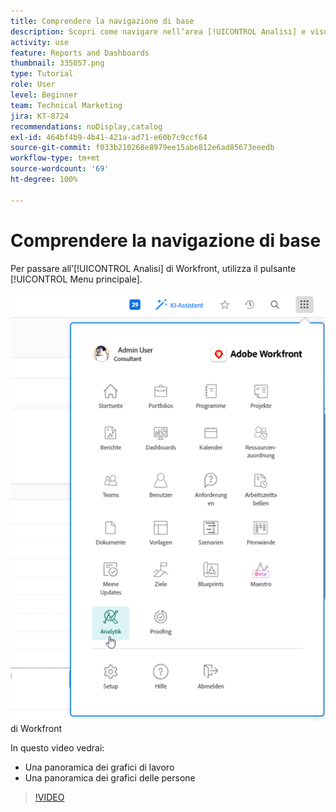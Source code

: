 ```yaml
---
title: Comprendere la navigazione di base
description: Scopri come navigare nell’area [!UICONTROL Analisi] e visualizzare una panoramica dei grafici di lavoro e delle persone in Workfront.
activity: use
feature: Reports and Dashboards
thumbnail: 335057.png
type: Tutorial
role: User
level: Beginner
team: Technical Marketing
jira: KT-8724
recommendations: noDisplay,catalog
exl-id: 464bf4b9-4b41-421a-ad71-e60b7c9ccf64
source-git-commit: f033b210268e8979ee15abe812e6ad85673eeedb
workflow-type: tm+mt
source-wordcount: '69'
ht-degree: 100%

---
```


# Comprendere la navigazione di base

Per passare all’[!UICONTROL Analisi] di Workfront, utilizza il pulsante [!UICONTROL Menu principale].

![Immagine che mostra la funzionalità [!UICONTROL Analisi] nel [!UICONTROL menu principale]](assets/Navigate-NWE.png) di Workfront

In questo video vedrai:

* Una panoramica dei grafici di lavoro
* Una panoramica dei grafici delle persone

>[!VIDEO](https://video.tv.adobe.com/v/335057/?quality=12&learn=on)
